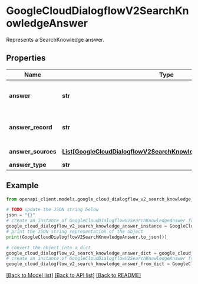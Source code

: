 # GoogleCloudDialogflowV2SearchKnowledgeAnswer

Represents a SearchKnowledge answer.

## Properties

Name | Type | Description | Notes
------------ | ------------- | ------------- | -------------
**answer** | **str** | The piece of text from the knowledge base documents that answers the search query | [optional] 
**answer_record** | **str** | The name of the answer record. Format: &#x60;projects//locations//answer Records/&#x60; | [optional] 
**answer_sources** | [**List[GoogleCloudDialogflowV2SearchKnowledgeAnswerAnswerSource]**](GoogleCloudDialogflowV2SearchKnowledgeAnswerAnswerSource.md) | All sources used to generate the answer. | [optional] 
**answer_type** | **str** | The type of the answer. | [optional] 

## Example

```python
from openapi_client.models.google_cloud_dialogflow_v2_search_knowledge_answer import GoogleCloudDialogflowV2SearchKnowledgeAnswer

# TODO update the JSON string below
json = "{}"
# create an instance of GoogleCloudDialogflowV2SearchKnowledgeAnswer from a JSON string
google_cloud_dialogflow_v2_search_knowledge_answer_instance = GoogleCloudDialogflowV2SearchKnowledgeAnswer.from_json(json)
# print the JSON string representation of the object
print(GoogleCloudDialogflowV2SearchKnowledgeAnswer.to_json())

# convert the object into a dict
google_cloud_dialogflow_v2_search_knowledge_answer_dict = google_cloud_dialogflow_v2_search_knowledge_answer_instance.to_dict()
# create an instance of GoogleCloudDialogflowV2SearchKnowledgeAnswer from a dict
google_cloud_dialogflow_v2_search_knowledge_answer_from_dict = GoogleCloudDialogflowV2SearchKnowledgeAnswer.from_dict(google_cloud_dialogflow_v2_search_knowledge_answer_dict)
```
[[Back to Model list]](../README.md#documentation-for-models) [[Back to API list]](../README.md#documentation-for-api-endpoints) [[Back to README]](../README.md)


